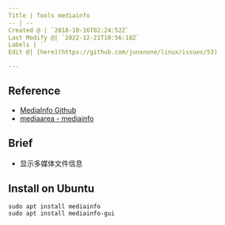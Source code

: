 ```yaml
---
Title | Tools mediainfo
-- | --
Created @ | `2018-10-16T02:24:52Z`
Last Modify @| `2022-12-21T10:56:18Z`
Labels | ``
Edit @| [here](https://github.com/junxnone/linux/issues/53)

---
```

## Reference
- [MediaInfo Github](https://github.com/MediaArea/MediaInfo)
- [mediaarea - mediainfo](https://mediaarea.net/en/MediaInfo)

## Brief

- 显示多媒体文件信息

## Install on Ubuntu

```
sudo apt install mediainfo
sudo apt install mediainfo-gui
```



